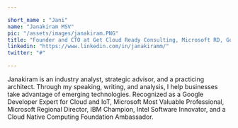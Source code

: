 ```yaml
---

short_name : "Jani"
name: "Janakiram MSV"
pic: "/assets/images/janakiram.PNG"
title: "Founder and CTO at Get Cloud Ready Consulting, Microsoft RD, Google Developer Expert"
linkedin: "https://www.linkedin.com/in/janakiramm/"
twitter: "#"

---
```


Janakiram is an industry analyst, strategic advisor, and a practicing architect. Through my speaking, writing, and analysis, I help businesses take advantage of emerging technologies. Recognized as a Google Developer Expert for Cloud and IoT, Microsoft Most Valuable Professional, Microsoft Regional Director, IBM Champion, Intel Software Innovator, and a Cloud Native Computing Foundation Ambassador.